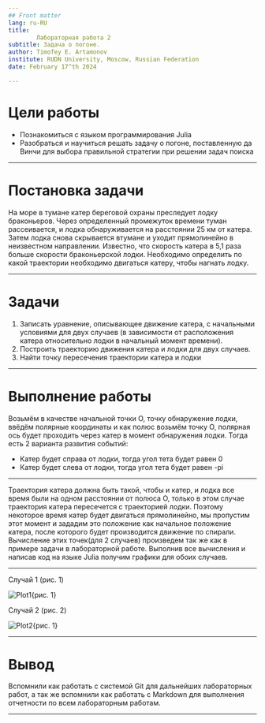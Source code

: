 ```yaml
---
## Front matter
lang: ru-RU
title: 
        Лабораторная работа 2
subtitle: Задача о погоне.
author: Timofey E. Artamonov
institute: RUDN University, Moscow, Russian Federation
date: February 17^th 2024

---
```


# Цели работы

* Познакомиться с языком программирования Julia
* Разобраться и научиться решать задачу о погоне, 
поставленную да Винчи для выбора правильной стратегии при решении задач поиска

---

# Постановка задачи

На море в тумане катер береговой охраны преследует лодку браконьеров. Через определенный промежуток времени туман рассеивается, 
и лодка обнаруживается на расстоянии 25 км от катера. Затем лодка снова скрывается втумане и уходит прямолинейно в неизвестном 
направлении. Известно, что скорость катера в 5,1 раза больше скорости браконьерской лодки. Необходимо определить по какой траектории 
необходимо двигаться катеру, чтобы нагнать лодку.

---

# Задачи

1. Записать уравнение, описывающее движение катера, с начальными условиями для двух случаев 
(в зависимости от расположения катера относительно лодки в начальный момент времени).
2. Построить траекторию движения катера и лодки для двух случаев.
3. Найти точку пересечения траектории катера и лодки

---

# Выполнение работы

Возьмём в качестве начальной точки O, точку обнаружение лодки, ввёдём полярные координаты и как полюс возьмём точку O, 
полярная ось будет проходить через катер в момент обнаружения лодки. Тогда есть 2 варианта развития событий:
* Катер будет справа от лодки, тогда угол тета будет равен 0
* Катер будет слева от лодки, тогда угол тета будет равен -pi

---

Траектория катера должна быть такой, чтобы и катер, и лодка все время были на одном расстоянии от полюса O,
только в этом случае траектория катера пересечется с траекторией лодки.
Поэтому некоторое время катер будет двигаться прямолинейно, мы пропустим этот момент и зададим это положение 
как начальное положение катера, после которого будет производится движение по спирали. Вычисление этих точек(для 2 случаев) 
произведем так же как в примере задачи в лабораторной работе. Выполнив все вычисления и написав код на языке Julia получим графики для обоих случаев.

---

Случай 1 (рис. 1)

![Plot1](https://github.com/Wenins/study_2023-2024_mathmod/assets/104139992/35e4ad38-27d1-49e6-9432-fd204cf62784){рис. 1}

Случай 2 (рис. 2)

![Plot2](https://github.com/Wenins/study_2023-2024_mathmod/assets/104139992/1827739f-d6d3-4a9f-92ca-9edaca1641c9){рис. 1}

---

# Вывод

Вспомнили как работать с системой Git для дальнейших лабораторных работ, а так же вспомнили как работать с Markdown для выполнения отчетности по всем лабораторным работам.

---

